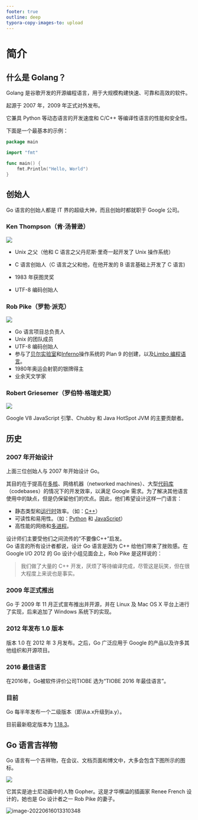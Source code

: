 ```yaml
---
footer: true
outline: deep
typora-copy-images-to: upload
---
```


# 简介

## 什么是 Golang？

Golang 是谷歌开发的开源编程语言，用于大规模构建快速、可靠和高效的软件。

起源于 2007 年，2009 年正式对外发布。

它兼具 Python 等动态语言的开发速度和 C/C++ 等编译性语言的性能和安全性。

下面是一个最基本的示例：

```go
package main

import "fmt"

func main() {
	fmt.Println("Hello, World")
}
```

## 创始人

Go 语言的创始人都是 IT 界的超级大神，而且创始时都就职于 Google 公司。

### Ken Thompson（肯·汤普逊）

![](https://cdn.jsdelivr.net/gh/ganzhixiong/img/blog/202206160021161.png)

  - Unix 之父（他和 C 语言之父丹尼斯·里奇一起开发了 Unix 操作系统）

  - C 语言创始人（C 语言之父和他，在他开发的 B 语言基础上开发了 C 语言)

  - 1983 年获图灵奖

  - UTF-8 编码创始人

### Rob Pike（罗勃·派克）

![](https://cdn.jsdelivr.net/gh/ganzhixiong/img/blog/202206160021585.png)

- Go 语言项目总负责人
- Unix 的团队成员
- UTF-8 编码创始人
- 参与了[贝尔实验室](https://en.wikipedia.org/wiki/Plan_9_from_Bell_Labs)和[Inferno](https://en.wikipedia.org/wiki/Inferno_(operating_system))操作系统的 Plan 9 的创建，以及[Limbo 编程语言](https://en.wikipedia.org/wiki/Limbo_programming_language)。
- 1980年奥运会射箭的银牌得主
- 业余天文学家

### Robert Griesemer（罗伯特·格瑞史莫）

![](https://cdn.jsdelivr.net/gh/ganzhixiong/img/blog/202206160022890.png)

  Google V8 JavaScript 引擎、Chubby 和 Java HotSpot JVM 的主要贡献者。

## 历史

### 2007 年开始设计

上面三位创始人与 2007 年开始设计 Go。

其目的在于提高在[多核](https://zh.wikipedia.org/wiki/多核心處理器)、网络机器（networked machines）、大型[代码库](https://zh.wikipedia.org/wiki/代码库)（codebases）的情况下的开发效率，以满足 Google 需求。为了解决其他语言使用中的缺点，但是仍保留他们的优点。因此，他们希望设计这样一门语言：

- 静态类型和[运行时](https://zh.wikipedia.org/wiki/运行时)效率。（如：[C++](https://zh.wikipedia.org/wiki/C%2B%2B)）
- 可读性和易用性。（如：[Python](https://zh.wikipedia.org/wiki/Python) 和 [JavaScript](https://zh.wikipedia.org/wiki/JavaScript)）
- 高性能的网络和[多进程](https://zh.wikipedia.org/wiki/多进程)。

设计师们主要受他们之间流传的“不要像C++”启发。  
Go 语言的所有设计者都说，设计 Go 语言是因为 C++ 给他们带来了挫败感。在 Google I/O 2012 的 Go 设计小组见面会上，Rob Pike 是这样说的：

> 我们做了大量的 C++ 开发，厌烦了等待编译完成，尽管这是玩笑，但在很大程度上来说也是事实。


### 2009 年正式推出

Go 于 2009 年 11 月正式宣布推出并开源，并在 Linux 及 Mac OS X 平台上进行了实现，后来追加了 Windows 系统下的实现。

### 2012 年发布 1.0 版本

版本 1.0 在 2012 年 3 月发布。之后，Go 广泛应用于 Google 的产品以及许多其他组织和开源项目。

### 2016 最佳语言

在2016年，Go被软件评价公司TIOBE 选为“TIOBE 2016 年最佳语言”。

### 目前

Go 每半年发布一个二级版本（即从a.x升级到a.y）。

目前最新稳定版本为 [1.18.3](https://go.dev/doc/devel/release)。

## Go 语言吉祥物

Go 语言有一个吉祥物，在会议、文档页面和博文中，大多会包含下图所示的图标。

![](http://c.biancheng.net/uploads/allimg/180808/1-1PPQA9545W.jpg)

它其实是迪士尼动画中的人物 Gopher。这是才华横溢的插画家 Renee French 设计的，她也是 Go 设计者之一 Rob Pike 的妻子。

![image-20220616013310348](https://cdn.jsdelivr.net/gh/ganzhixiong/img/blog/202206160133382.png)


